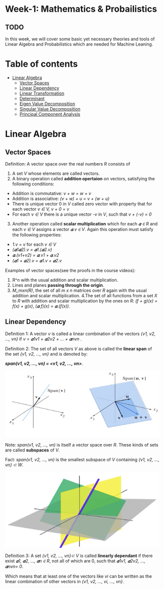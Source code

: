 # Week-1: Mathematics & Probailistics


## TODO

In this week, we will cover some basic yet necessary theories and tools of Linear Algebra and Probabilistics which are needed for Machine Leaning.

Table of contents
==============

<!--ts-->
   * [Linear Algebra](#linear-Algebra)
      * [Vector Spaces](#vector-spaces)
      * [Linear Dependency](#linear-dependency)
      * [Linear Transformation](#linear-transformation)
      * [Determinant](#determinant)
      * [Eigen Value Decomposition](#eigen-value-decomposition)
      * [Singular Value Decomposition](#singular-value-decompostion)
      * [Principal Component Analysis](#principal-component-analysis)
<!--te-->

Linear Algebra
==============
Vector Spaces
--------------

Definition: A vector space over the real numbers *R* consists of 
1. A set *V* whose elements are called vectors.
2. A binary operation called **addition opertaion** on vectors, satisfying the following conditions:
- Addition is commutative: *v + w = w + v*
- Addition is associative: *(v + w) + u = v + (w + u)*
- There is unique vector 0 in *V* called zero vector with property that for each vector *v ∈ V, v + 0 = v*
- For each *v ∈ V* there is a unique vector *-v* in *V*, such that *v + (-v) = 0* 

3. Another operation called **scalar multiplication** which for each *𝜶 ∈ R* and each *v ∈ V* assigns a vector *𝜶.v ∈ V*. Again this operation must satisfy the following properties:
- *1.v = v* for each *v ∈ V*
- *(𝜶1𝜶2).v = 𝜶1.(𝜶2.v)*
- *𝜶.(v1+v2) = 𝜶.v1 + 𝜶.v2*
- *(𝜶1 + 𝜶2).v = 𝜶1.v + 𝜶2.v*

Examples of vector spaces(see the proofs in the course videos):

1. R^n with the usual addition and scalar multiplication.
2. Lines and planes **passing through the origin**.
3. *M_mxn(R)*, the set of all *m x n* matrices over *R* again with the usual addition and scalar multiplication.
4.The set of all functions from a set *X* to *R* with addition and scalar multiplication by the    ones on *R*: 
*(f + g)(x) = f(x) + g(x)*, *(𝜶.f)(x) = 𝜶.(f(x))*.

Linear Dependency
--------------
Definition 1: A vector *v* is called a linear combination of the vectors *{v1, v2, ..., vn}* if *v = 𝜶1v1 + 𝜶2v2 + ... + 𝜶nvn* .

Definition 2: The set of all vectors *V* as above is called the **linear span** of the set *{v1, v2, ..., vn}* and is denoted by: 

***span(v1, v2, ..., vn) = <v1, v2, ..., vn>***.

![](https://github.com/mohammadhashemii/ML-RahnemaCollege/blob/master/Week-1/images/0_span.png)

Note: *span(v1, v2, ..., vn)* is itself a vector space over *R*. These kinds of sets are called **subspaces** of *V*.

Fact: *span(v1, v2, ..., vn)* is the smallest subspace of *V* containing *{v1, v2, ..., vn} ⊂ W*.

![](https://github.com/mohammadhashemii/ML-RahnemaCollege/blob/master/Week-1/images/1_span2.png)

Definition 3: A set *{v1, v2, ..., vn}⊂ V* is called **linearly dependant** if there exist *𝜶1, 𝜶2, ..., 𝜶n ∈ R*, not all of which are 0, such that *𝜶1v1, 𝜶2v2, ..., 𝜶nvn= 0*.

Which means that at least one of the vectors like *vi* can be written as the linear combination of other vectors in *{v1, v2, ..., vi, ..., vn}*.
